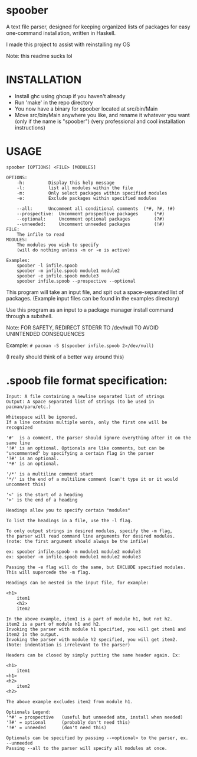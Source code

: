 # spoober
A text file parser, designed for keeping organized lists of packages for easy one-command installation, written in Haskell.

I made this project to assist with reinstalling my OS

Note: this readme sucks lol

# INSTALLATION
- Install ghc using ghcup if you haven't already
- Run 'make' in the repo directory
- You now have a binary for spoober located at src/bin/Main
- Move src/bin/Main anywhere you like, and rename it whatever you want (only if the name is "spoober")
(very professional and cool installation instructions)

# USAGE
	spoober [OPTIONS] <FILE> [MODULES]

	OPTIONS: 
		-h: 		Display this help message
		-l: 		list all modules within the file
		-m: 		Only select packages within specified modules
		-e: 		Exclude packages within specified modules
	 
	 	--all: 		Uncomment all conditional comments 	(*#, ?#, !#)
   		--prospective: 	Uncomment prospective packages 		(*#)
		--optional: 	Uncomment optional packages 		(?#)
		--unneeded: 	Uncomment unneeded packages 		(!#)
	FILE:
		The infile to read
	MODULES:
		The modules you wish to specify
		(will do nothing unless -m or -e is active)

  	Examples:
		spoober -l infile.spoob
		spoober -m infile.spoob module1 module2
		spoober -e infile.spoob module3
		spoober infile.spoob --prospective --optional

This program will take an input file, and spit out a space-separated list of packages.
(Example input files can be found in the examples directory)

Use this program as an input to a package manager install command through a subshell.

Note: FOR SAFETY, REDIRECT STDERR TO /dev/null TO AVOID UNINTENDED CONSEQUENCES

Example: 
	`# pacman -S $(spoober infile.spoob 2>/dev/null)`

(I really should think of a better way around this)

# .spoob file format specification:

	Input: A file containing a newline separated list of strings
	Output: A space separated list of strings (to be used in pacman/paru/etc.)
	
	Whitespace will be ignored.
	If a line contains multiple words, only the first one will be recognized
	
	'#'  is a comment, the parser should ignore everything after it on the same line
	'!#' is an optional. Optionals are like comments, but can be "uncommented" by specifying a certain flag in the parser
	'?#' is an optional.
	'*#' is an optional.
	
	'/*' is a multiline comment start
	'*/' is the end of a multiline comment (can't type it or it would uncomment this)
	
	'<' is the start of a heading
	'>' is the end of a heading
	
	Headings allow you to specify certain "modules"
	
	To list the headings in a file, use the -l flag.
	
	To only output strings in desired modules, specify the -m flag,
	the parser will read command line arguments for desired modules.
	(note: the first argument should always be the infile)
	
	ex: spoober infile.spoob -m module1 module2 module3
	ex: spoober -m infile.spoob module1 module2 module3
	
	Passing the -e flag will do the same, but EXCLUDE specified modules.
	This will supercede the -m flag.
	
	Headings can be nested in the input file, for example:
	
	<h1>
	    item1
	    <h2>
		item2
	
	In the above example, item1 is a part of module h1, but not h2.
	item2 is a part of module h1 and h2.
	Invoking the parser with module h1 specified, you will get item1 and item2 in the output.
	Invoking the parser with module h2 specified, you will get item2.
	(Note: indentation is irrelevant to the parser)
	
	Headers can be closed by simply putting the same header again. Ex:
	
	<h1>
	    item1
	<h1>
	<h2>
	    item2
	<h2>
	
	The above example excludes item2 from module h1.
	
	Optionals Legend:
	'*#' = prospective   (useful but unneeded atm, install when needed)
	'?#' = optional      (probably don't need this)
	'!#' = unneeded      (don't need this)
	
	Optionals can be specified by passing --<optional> to the parser, ex. --unneeded
	Passing --all to the parser will specify all modules at once.
